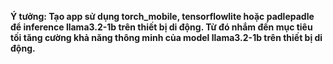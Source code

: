 **Ý tưởng: Tạo app sử dụng torch_mobile, tensorflowlite hoặc padlepadle để inference llama3.2-1b trên thiết bị di động. Từ đó nhắm đến mục tiêu tối tăng cường khả năng thông minh của model llama3.2-1b trên thiết bị di động.**
